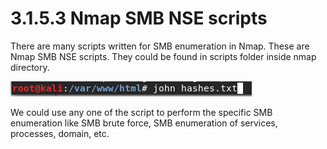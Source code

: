 # 3.1.5.3 Nmap SMB NSE scripts

There are many scripts written for SMB enumeration in Nmap. These are Nmap SMB NSE scripts. They could be found in scripts folder inside nmap directory.

![](../../../../.gitbook/assets/image%20%2820%29.png)

We could use any one of the script to perform the specific SMB enumeration like SMB brute force, SMB enumeration of services, processes, domain, etc.

